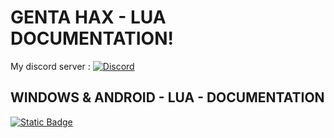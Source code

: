 
# GENTA HAX - LUA DOCUMENTATION!

My discord server :
[![Discord](https://img.shields.io/discord/870604052281573406)](https://discord.gg/JTM9b6XR3A)


## WINDOWS & ANDROID - LUA - DOCUMENTATION
[
![Static Badge](https://img.shields.io/badge/Click_Me-blue)
](https://github.com/GENTA7740/GENTA-HAX-DOCS/blob/main/DOCS-ANDROID.md)



